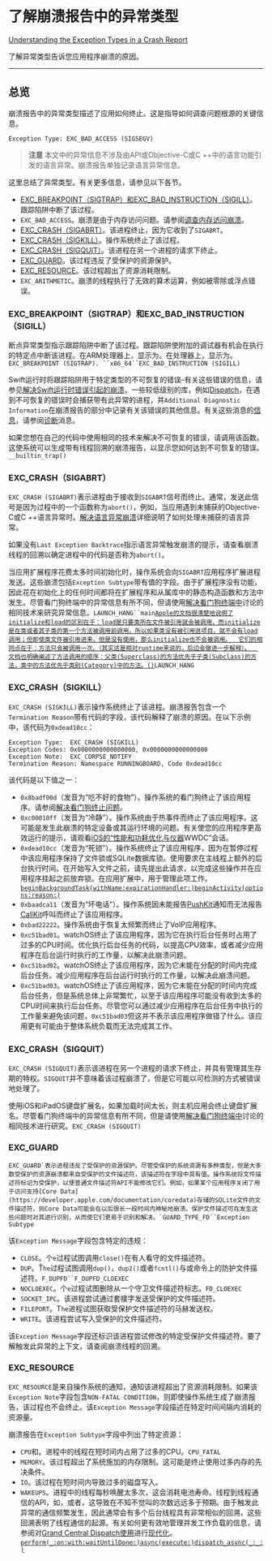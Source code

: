 # 了解崩溃报告中的异常类型

[Understanding the Exception Types in a Crash Report](https://developer.apple.com/documentation/xcode/diagnosing_issues_using_crash_reports_and_device_logs/understanding_the_exception_types_in_a_crash_report)

了解异常类型告诉您应用程序崩溃的原因。

---

## 总览

崩溃报告中的异常类型描述了应用如何终止。这是指导如何调查问题根源的关键信息。

```
Exception Type: EXC_BAD_ACCESS (SIGSEGV)
```

> **注意**
> 本文中的异常信息不涉及由API或Objective-C或C ++中的语言功能引发的语言异常。崩溃报告单独记录语言异常信息。

这里总结了异常类型。有关更多信息，请参见以下各节。

- [EXC_BREAKPOINT（SIGTRAP）和EXC_BAD_INSTRUCTION（SIGILL）](https://developer.apple.com/documentation/xcode/diagnosing_issues_using_crash_reports_and_device_logs/understanding_the_exception_types_in_a_crash_report#3582420)。跟踪陷阱中断了该过程。
- `EXC_BAD_ACCESS`。崩溃是由于内存访问问题。请参阅[调查内存访问崩溃](https://developer.apple.com/documentation/xcode/diagnosing_issues_using_crash_reports_and_device_logs/identifying_the_cause_of_common_crashes/investigating_memory_access_crashes)。
- [EXC_CRASH（SIGABRT）](https://developer.apple.com/documentation/xcode/diagnosing_issues_using_crash_reports_and_device_logs/understanding_the_exception_types_in_a_crash_report#3582414)。该进程终止，因为它收到了`SIGABRT`。
- [EXC_CRASH（SIGKILL）](https://developer.apple.com/documentation/xcode/diagnosing_issues_using_crash_reports_and_device_logs/understanding_the_exception_types_in_a_crash_report#3582412)。操作系统终止了该过程。
- [EXC_CRASH（SIGQUIT）](https://developer.apple.com/documentation/xcode/diagnosing_issues_using_crash_reports_and_device_logs/understanding_the_exception_types_in_a_crash_report#3582424)。该进程在另一个进程的请求下终止。
- [EXC_GUARD](https://developer.apple.com/documentation/xcode/diagnosing_issues_using_crash_reports_and_device_logs/understanding_the_exception_types_in_a_crash_report#3582421)。该过程违反了受保护的资源保护。
- [EXC_RESOURCE](https://developer.apple.com/documentation/xcode/diagnosing_issues_using_crash_reports_and_device_logs/understanding_the_exception_types_in_a_crash_report#3582415)。该过程超出了资源消耗限制。
- `EXC_ARITHMETIC`。崩溃的线程执行了无效的算术运算，例如被零除或浮点错误。

### EXC_BREAKPOINT（SIGTRAP）和EXC_BAD_INSTRUCTION（SIGILL）

断点异常类型指示跟踪陷阱中断了该过程。跟踪陷阱使附加的调试器有机会在执行的特定点中断该进程。在ARM处理器上，显示为。在处理器上，显示为。`EXC_BREAKPOINT (SIGTRAP). ``x86_64``EXC_BAD_INSTRUCTION (SIGILL)`

Swift运行时将跟踪陷阱用于特定类型的不可恢复的错误-有关这些错误的信息，请参见[解决Swift运行时错误引起的崩溃](https://developer.apple.com/documentation/xcode/diagnosing_issues_using_crash_reports_and_device_logs/identifying_the_cause_of_common_crashes/addressing_crashes_from_swift_runtime_errors)。一些较低级别的库，例如[Dispatch](https://developer.apple.com/documentation/dispatch)，在遇到不可恢复的错误时会捕获带有此异常的进程，并`Additional Diagnostic Information`在崩溃报告的部分中记录有关该错误的其他信息。有关这些消息的[信息](https://developer.apple.com/documentation/xcode/diagnosing_issues_using_crash_reports_and_device_logs/examining_the_fields_in_a_crash_report#3582416)，请参阅[诊断](https://developer.apple.com/documentation/xcode/diagnosing_issues_using_crash_reports_and_device_logs/examining_the_fields_in_a_crash_report#3582416)消息。

如果您想在自己的代码中使用相同的技术来解决不可恢复的错误，请调用该函数。这使系统可以生成带有线程回溯的崩溃报告，以显示您如何达到不可恢复的错误。`__builtin_trap()`

### EXC_CRASH（SIGABRT）

`EXC_CRASH (SIGABRT)`表示进程由于接收到`SIGABRT`信号而终止。通常，发送此信号是因为过程中的一个函数称为`abort()`，例如，当应用遇到未捕获的Objective-C或C ++语言异常时。[解决语言异常崩溃](https://developer.apple.com/documentation/xcode/diagnosing_issues_using_crash_reports_and_device_logs/identifying_the_cause_of_common_crashes/addressing_language_exception_crashes)详细说明了如何处理未捕获的语言异常。

如果没有`Last Exception Backtrace`指示语言异常触发崩溃的提示，请查看崩溃线程的回溯以确定进程中的代码是否称为`abort()`。

当应用扩展程序花费太多时间初始化时，操作系统会向`SIGABRT`应用程序扩展进程发送。这些崩溃包括`Exception Subtype`带有值的字段。由于扩展程序没有功能，因此花在初始化上的任何时间都将在扩展程序和从属库中的静态构造函数和方法中发生。尽管看门狗终端中的异常信息有所不同，但请使用[解决看门狗终端中](https://developer.apple.com/documentation/xcode/diagnosing_issues_using_crash_reports_and_device_logs/identifying_the_cause_of_common_crashes/addressing_watchdog_terminations)讨论的相同技术来研究异常信息。`LAUNCH_HANG``main`[`Apple的文档很清楚地说明了initialize和load的区别在于：load是只要类所在文件被引用就会被调用，而initialize是在类或者其子类的第一个方法被调用前调用。所以如果类没有被引用进项目，就不会有load调用；但即使类文件被引用进来，但是没有使用，那么initialize也不会被调用。  它们的相同点在于：方法只会被调用一次。（其实这是相对runtime来说的，后边会做进一步解释）。  文档也明确阐述了方法调用的顺序：父类(Superclass)的方法优先于子类(Subclass)的方法，类中的方法优先于类别(Category)中的方法。()`](https://developer.apple.com/documentation/objectivec/nsobject/1418815-load)`LAUNCH_HANG`

### EXC_CRASH（SIGKILL）

`EXC_CRASH (SIGKILL)`表示操作系统终止了该进程。崩溃报告包含一个`Termination Reason`带有代码的字段，该代码解释了崩溃的原因。在以下示例中，该代码为`0xdead10cc`：

```
Exception Type:  EXC_CRASH (SIGKILL)
Exception Codes: 0x0000000000000000, 0x0000000000000000
Exception Note:  EXC_CORPSE_NOTIFY
Termination Reason: Namespace RUNNINGBOARD, Code 0xdead10cc
```

该代码是以下值之一：

- `0x8badf00d`（发音为“吃不好的食物”）。操作系统的看门狗终止了该应用程序。请参阅[解决看门狗终止问题](https://developer.apple.com/documentation/xcode/diagnosing_issues_using_crash_reports_and_device_logs/identifying_the_cause_of_common_crashes/addressing_watchdog_terminations)。
- `0xc00010ff`（发音为“冷静”）。操作系统由于热事件而终止了该应用程序。这可能是发生此崩溃的特定设备或其运行环境的问题。有关使您的应用程序更高效运行的提示，请观看[iOS的“性能和功耗优化与仪器](https://developer.apple.com/videos/play/wwdc2011/312/)WWDC”会话。
- `0xdead10cc`（发音为“死锁”）。操作系统终止了该应用程序，因为在暂停过程中该应用程序保持了文件锁或SQLite数据库锁。使用要求在主线程上额外的后台执行时间。在开始写入文件之前，请先提出此请求，以完成这些操作并在应用程序挂起之前放弃锁。在应用扩展中，用于管理此项工作。[`beginBackgroundTask(withName:expirationHandler:)`](https://developer.apple.com/documentation/uikit/uiapplication/1623051-beginbackgroundtask)[`beginActivity(options:reason:)`](https://developer.apple.com/documentation/foundation/processinfo/1415995-beginactivity)
- `0xbaadca11`（发音为“坏电话”）。操作系统因未能报告[PushKit](https://developer.apple.com/documentation/pushkit)通知而无法报告[CallKit](https://developer.apple.com/documentation/callkit)呼叫而终止了该应用程序。
- `0xbad22222`。操作系统由于恢复太频繁而终止了VoIP应用程序。
- `0xc51bad01`。watchOS终止了该应用程序，因为它在执行后台任务时占用了过多的CPU时间。优化执行后台任务的代码，以提高CPU效率，或者减少应用程序在后台运行时执行的工作量，以解决此崩溃问题。
- `0xc51bad02`。watchOS终止了该应用程序，因为它未能在分配的时间内完成后台任务。减少应用程序在后台运行时执行的工作量，以解决此崩溃问题。
- `0xc51bad03`。watchOS终止了该应用程序，因为它未能在分配的时间内完成后台任务，但是系统总体上非常繁忙，以至于该应用程序可能没有收到太多的CPU时间来执行后台任务。尽管您可以通过减少应用程序在后台任务中执行的工作量来避免该问题，`0xc51bad03`但这并不表示该应用程序做错了什么。该应用更有可能由于整体系统负载而无法完成其工作。



### EXC_CRASH（SIGQUIT）

`EXC_CRASH (SIGQUIT)`表示该进程在另一个进程的请求下终止，并具有管理其生存期的特权。`SIGQUIT`并不意味着该过程崩溃了，但是它可能以可检测的方式被错误地处理了。

使用iOS和iPadOS键盘扩展名，如果加载时间太长，则主机应用会终止键盘扩展名。尽管看门狗终端中的异常信息有所不同，但是请使用[解决看门狗终端中](https://developer.apple.com/documentation/xcode/diagnosing_issues_using_crash_reports_and_device_logs/identifying_the_cause_of_common_crashes/addressing_watchdog_terminations)讨论的相同技术进行研究。`EXC_CRASH (SIGQUIT)`

### EXC_GUARD

```
EXC_GUARD`表示进程违反了受保护的资源保护。尽管受保护的系统资源有多种类型，但是大多数受保护的资源崩溃都来自受保护的文件描述符，该描述符在字段中具有值。操作系统将文件描述符标记为受保护，以便普通文件描述符API不能修改它们。例如，如果某个应用程序关闭了用于访问支持[Core Data](https://developer.apple.com/documentation/coredata)存储的SQLite文件的文件描述符，则Core Data可能会在以后很长一段时间内神秘地崩溃。保护文件描述可在发生这些问题时对其进行识别，从而使它们更易于识别和解决。`GUARD_TYPE_FD``Exception Subtype
```

该`Exception Message`字段包含特定的违规：

- `CLOSE`。个`e`过程试图调用`close()`在有人看守的文件描述符。
- `DUP`。Ť`he`过程试图调用`dup()`，`dup2()`或者`fcntl()`与或命令上的防护文件描述符。`F_DUPFD``F_DUPFD_CLOEXEC`
- `NOCLOEXEC`。个`e`过程试图删除从一个守卫文件描述符标志。`FD_CLOEXEC`
- `SOCKET_IPC`。该进程尝试通过套接字发送受保护的文件描述符。
- `FILEPORT`。T`he`进程试图获取受保护文件描述符的马赫发送权。
- `WRITE`。该进程尝试写入受保护的文件描述符。

该`Exception Message`字段还标识该进程尝试修改的特定受保护文件描述符。要了解触发此异常的上下文，请查阅崩溃线程的回溯。

### EXC_RESOURCE

`EXC_RESOURCE`是来自操作系统的通知，通知该进程超出了资源消耗限制。如果该`Exception Note`字段包含`NON-FATAL CONDITION`，则即使操作系统生成了崩溃报告，该过程也不会终止。该`Exception Message`字段描述在特定时间间隔内消耗的资源量。

崩溃报告在`Exception Subtype`字段中列出了特定资源：

- `CPU`和。进程中的线程在短时间内占用了过多的CPU。`CPU_FATAL`
- `MEMORY`。该过程超出了系统施加的内存限制。这可能是终止使用过多内存的先决条件。
- `IO`。该过程在短时间内导致过多的磁盘写入。
- `WAKEUPS`。进程中的线程每秒唤醒太多次，这会消耗电池寿命。线程到线程通信的API，如，或者，这导致在不知不觉叫的次数远远多于预期。由于触发此异常的通信频繁发生，因此通常会有多个后台线程具有非常相似的回溯，这些回溯表明了线程通信的起源。有关如何更有效地管理并发工作负载的信息，请参阅对[Grand Central Dispatch使用](https://developer.apple.com/videos/play/wwdc2017/706/)进行[现代化](https://developer.apple.com/videos/play/wwdc2017/706/)。[`perform(_:on:with:waitUntilDone:)`](https://developer.apple.com/documentation/objectivec/nsobject/1414476-perform)[`async(execute:)`](https://developer.apple.com/documentation/dispatch/dispatchqueue/2016103-async)[`dispatch_async(_:_:)`](https://developer.apple.com/documentation/dispatch/1453057-dispatch_async)